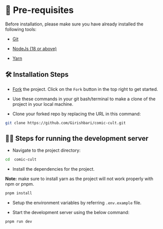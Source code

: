 # 🤏 Pre-requisites

Before installation, please make sure you have already installed the following tools:

- [Git](https://git-scm.com/downloads)

- [NodeJs (18 or above)](https://nodejs.org/en/download/)

- [Yarn](https://yarnpkg.com/)

## 🛠️ Installation Steps

- [Fork](https://github.com/Girishbari/comic-cult/fork) the project. Click on the `Fork` button in the top right to get started.

- Use these commands in your git bash/terminal to make a clone of the project in your local machine.

- Clone your forked repo by replacing the URL in this command:

```bash
git clone https://github.com/Girishbari/comic-cult.git
```

## 🏃‍♂️ Steps for running the development server

- Navigate to the project directory:

```bash
cd  comic-cult
```

- Install the dependencies for the project.

**Note:** make sure to install yarn as the project will not work properly with npm or pnpm.

```bash
pnpm install
```

- Setup the environment variables by referring `.env.example` file.

- Start the development server using the below command:

```bash
pnpm run dev
```
